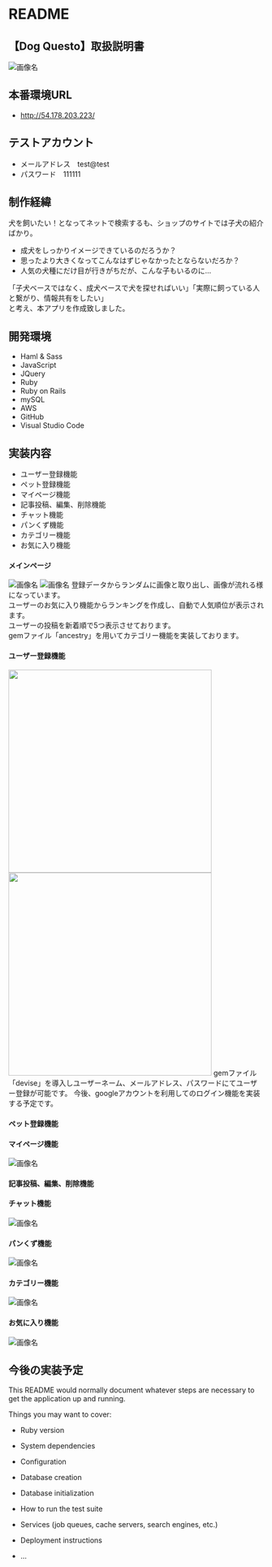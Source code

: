 # README
## 【Dog Questo】取扱説明書
![画像名](./reademe_image/top-page1.jpg)

## 本番環境URL
* http://54.178.203.223/

## テストアカウント
* メールアドレス　test@test
* パスワード　111111

## 制作経緯
犬を飼いたい！となってネットで検索するも、ショップのサイトでは子犬の紹介ばかり。   

* 成犬をしっかりイメージできているのだろうか？
* 思ったより大きくなってこんなはずじゃなかったとならないだろか？
* 人気の犬種にだけ目が行きがちだが、こんな子もいるのに…  

「子犬ベースではなく、成犬ベースで犬を探せればいい」「実際に飼っている人と繋がり、情報共有をしたい」  
と考え、本アプリを作成致しました。

## 開発環境
* Haml & Sass
* JavaScript
* JQuery
* Ruby
* Ruby on Rails
* mySQL
* AWS
* GitHub
* Visual Studio Code

## 実装内容
* ユーザー登録機能
* ペット登録機能
* マイページ機能
* 記事投稿、編集、削除機能
* チャット機能
* パンくず機能
* カテゴリー機能
* お気に入り機能

#### メインページ
![画像名](./reademe_image/top-page1.jpg)
![画像名](./reademe_image/top-page2.jpg)
登録データからランダムに画像と取り出し、画像が流れる様になっています。  
ユーザーのお気に入り機能からランキングを作成し、自動で人気順位が表示されます。  
ユーザーの投稿を新着順で5つ表示させております。  
gemファイル「ancestry」を用いてカテゴリー機能を実装しております。  

#### ユーザー登録機能
<img src="./reademe_image/sign-up.png" width="400"></img>
<img src="./reademe_image/sign-in.png" width="400"></img>
gemファイル「devise」を導入しユーザーネーム、メールアドレス、パスワードにてユーザー登録が可能です。
今後、googleアカウントを利用してのログイン機能を実装する予定です。
#### ペット登録機能
#### マイページ機能
![画像名](./reademe_image/mypage.png)

#### 記事投稿、編集、削除機能
#### チャット機能
![画像名](./reademe_image/comment-page.jpg)
#### パンくず機能
![画像名](./reademe_image/mypage.png)
#### カテゴリー機能
![画像名](./reademe_image/category-page.png)
#### お気に入り機能
![画像名](./reademe_image/mypage.png)

## 今後の実装予定

This README would normally document whatever steps are necessary to get the
application up and running.

Things you may want to cover:

* Ruby version

* System dependencies

* Configuration

* Database creation

* Database initialization

* How to run the test suite

* Services (job queues, cache servers, search engines, etc.)

* Deployment instructions

* ...
